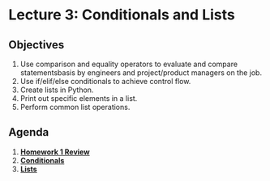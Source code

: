 <!---
{"next":"Topics/README.md","title":"Lecture 3: Conditionals and Lists"}
-->

# Lecture 3: Conditionals and Lists

## Objectives

1. Use comparison and equality operators to evaluate and compare statementsbasis by engineers and project/product managers on the job.
2. Use if/elif/else conditionals to achieve control flow.
3. Create lists in Python.
4. Print out specific elements in a list.
5. Perform common list operations.

## Agenda

1. **[Homework 1 Review](../Homework/hwk1.md)**
2. **[Conditionals](../Topics/conditionals.md)**
3. **[Lists](../Topics/lists.md)**
